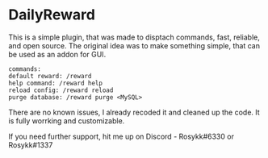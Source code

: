 # DailyReward

This is a simple plugin, that was made to disptach commands, fast, reliable, and open source.
The original idea was to make something simple, that can be used as an addon for GUI.


```
commands: 
default reward: /reward
help command: /reward help
reload config: /reward reload
purge database: /reward purge <MySQL>
```

There are no known issues, I already recoded it and cleaned up the code. It is fully worrking and customizable. 

If you need further support, hit me up on Discord - Rosykk#6330 or Rosykk#1337 
